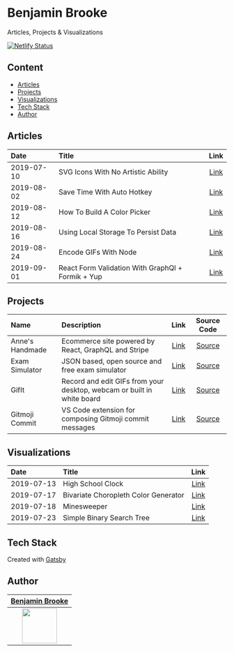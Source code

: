 # Benjamin Brooke

Articles, Projects & Visualizations

[![Netlify Status](https://api.netlify.com/api/v1/badges/11084e11-53c5-43b8-aa79-47b851c8c14b/deploy-status)](https://app.netlify.com/sites/benjaminadk/deploys)

## Content

- [Articles](#articles)
- [Projects](#projects)
- [Visualizations](#visualizations)
- [Tech Stack](#tech-stack)
- [Author](#author)

## Articles

| Date       | Title                                             |                                           Link                                            |
| :--------- | :------------------------------------------------ | :---------------------------------------------------------------------------------------: |
| 2019-07-10 | SVG Icons With No Artistic Ability                |        [Link](https://benjaminbrooke.me/posts/svg-icons-with-no-artistic-ability/)        |
| 2019-08-02 | Save Time With Auto Hotkey                        |            [Link](https://benjaminbrooke.me/posts/save-time-with-auto-hotkey/)            |
| 2019-08-12 | How To Build A Color Picker                       |               [Link](https://benjaminbrooke.me/how-to-build-a-color-picker)               |
| 2019-08-16 | Using Local Storage To Persist Data               |        [Link](https://benjaminbrooke.me/posts/using-local-storage-to-persist-data)        |
| 2019-08-24 | Encode GIFs With Node                             |               [Link](https://benjaminbrooke.me/posts/encode-gifs-with-node)               |
| 2019-09-01 | React Form Validation With GraphQl + Formik + Yup | [Link](https://benjaminbrooke.me/posts/react-form-validation-with-graphql-formik-and-yup) |

## Projects

| Name            | Description                                                            |                                        Link                                        |                           Source Code                            |
| :-------------- | :--------------------------------------------------------------------- | :--------------------------------------------------------------------------------: | :--------------------------------------------------------------: |
| Anne's Handmade | Ecommerce site powered by React, GraphQL and Stripe                    |                    [Link](https://anneshandmade.herokuapp.com)                     | [Source](https://github.com/benjaminadk/annes-handmade-frontend) |
| Exam Simulator  | JSON based, open source and free exam simulator                        |                     [Link](https://exam-maker.herokuapp.com/)                      |      [Source](https://github.com/exam-simulator/simulator)       |
| GifIt           | Record and edit GIFs from your desktop, webcam or built in white board |                 [Link](https://benjaminbrooke.me/projects/gifit/)                  |          [Source](https://github.com/benjaminadk/gifit)          |
| Gitmoji Commit  | VS Code extension for composing Gitmoji commit messages                | [Link](https://marketplace.visualstudio.com/items?itemName=benjaminadk.emojis4git) |        [Source](https://github.com/benjaminadk/emojigit)         |

## Visualizations

| Date       | Title                                |                                         Link                                          |
| :--------- | :----------------------------------- | :-----------------------------------------------------------------------------------: |
| 2019-07-13 | High School Clock                    |          [Link](https://benjaminbrooke.me/visualizations/high-school-clock)           |
| 2019-07-17 | Bivariate Choropleth Color Generator | [Link](https://benjaminbrooke.me/visualizations/bivariate-choropleth-color-generator) |
| 2019-07-18 | Minesweeper                          |             [Link](https://benjaminbrooke.me/visualizations/minesweeper)              |
| 2019-07-23 | Simple Binary Search Tree            |      [Link](https://benjaminbrooke.me/visualizations/simple-binary-search-tree)       |

## Tech Stack

Created with [Gatsby](https://www.gatsbyjs.org/)

## Author

|                              [**Benjamin Brooke**](https://github.com/benjaminadk)                              |
| :-------------------------------------------------------------------------------------------------------------: |
| [<img src="https://avatars2.githubusercontent.com/u/28043421?s=80" width="80">](https://github.com/benjaminadk) |
